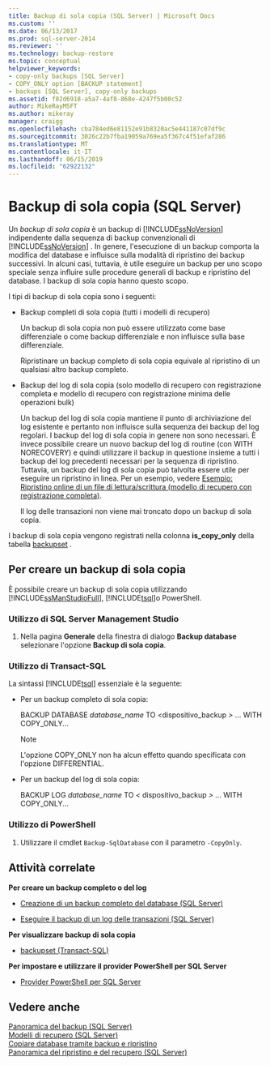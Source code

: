 ```yaml
---
title: Backup di sola copia (SQL Server) | Microsoft Docs
ms.custom: ''
ms.date: 06/13/2017
ms.prod: sql-server-2014
ms.reviewer: ''
ms.technology: backup-restore
ms.topic: conceptual
helpviewer_keywords:
- copy-only backups [SQL Server]
- COPY_ONLY option [BACKUP statement]
- backups [SQL Server], copy-only backups
ms.assetid: f82d6918-a5a7-4af8-868e-4247f5b00c52
author: MikeRayMSFT
ms.author: mikeray
manager: craigg
ms.openlocfilehash: cba784ed6e81152e91b8320ac5e441187c07df9c
ms.sourcegitcommit: 3026c22b7fba19059a769ea5f367c4f51efaf286
ms.translationtype: MT
ms.contentlocale: it-IT
ms.lasthandoff: 06/15/2019
ms.locfileid: "62922132"
---
```

# <a name="copy-only-backups-sql-server"></a>Backup di sola copia (SQL Server)
  Un *backup di sola copia* è un backup di [!INCLUDE[ssNoVersion](../../includes/ssnoversion-md.md)] indipendente dalla sequenza di backup convenzionali di [!INCLUDE[ssNoVersion](../../includes/ssnoversion-md.md)] . In genere, l'esecuzione di un backup comporta la modifica del database e influisce sulla modalità di ripristino dei backup successivi. In alcuni casi, tuttavia, è utile eseguire un backup per uno scopo speciale senza influire sulle procedure generali di backup e ripristino del database. I backup di sola copia hanno questo scopo.  
  
 I tipi di backup di sola copia sono i seguenti:  
  
-   Backup completi di sola copia (tutti i modelli di recupero)  
  
     Un backup di sola copia non può essere utilizzato come base differenziale o come backup differenziale e non influisce sulla base differenziale.  
  
     Ripristinare un backup completo di sola copia equivale al ripristino di un qualsiasi altro backup completo.  
  
-   Backup del log di sola copia (solo modello di recupero con registrazione completa e modello di recupero con registrazione minima delle operazioni bulk)  
  
     Un backup del log di sola copia mantiene il punto di archiviazione del log esistente e pertanto non influisce sulla sequenza dei backup del log regolari. I backup del log di sola copia in genere non sono necessari. È invece possibile creare un nuovo backup del log di routine (con WITH NORECOVERY) e quindi utilizzare il backup in questione insieme a tutti i backup del log precedenti necessari per la sequenza di ripristino. Tuttavia, un backup del log di sola copia può talvolta essere utile per eseguire un ripristino in linea. Per un esempio, vedere [Esempio: Ripristino online di un file di lettura/scrittura &#40;modello di recupero con registrazione completa&#41;](example-online-restore-of-a-read-write-file-full-recovery-model.md).  
  
     Il log delle transazioni non viene mai troncato dopo un backup di sola copia.  
  
 I backup di sola copia vengono registrati nella colonna **is_copy_only** della tabella [backupset](/sql/relational-databases/system-tables/backupset-transact-sql) .  
  
## <a name="to-create-a-copy-only-backup"></a>Per creare un backup di sola copia  
 È possibile creare un backup di sola copia utilizzando [!INCLUDE[ssManStudioFull](../../includes/ssmanstudiofull-md.md)], [!INCLUDE[tsql](../../../includes/tsql-md.md)]o PowerShell.  
  
###  <a name="SSMSProcedure"></a> Utilizzo di SQL Server Management Studio  
  
1.  Nella pagina **Generale** della finestra di dialogo **Backup database** selezionare l'opzione **Backup di sola copia**.  
  
###  <a name="TsqlProcedure"></a> Utilizzo di Transact-SQL  
 La sintassi [!INCLUDE[tsql](../../../includes/tsql-md.md)] essenziale è la seguente:  
  
-   Per un backup completo di sola copia:  
  
     BACKUP DATABASE *database_name* TO \<dispositivo_backup *>* ... WITH COPY_ONLY...  
  
    > [!NOTE]  
    >  L'opzione COPY_ONLY non ha alcun effetto quando specificata con l'opzione DIFFERENTIAL.  
  
-   Per un backup del log di sola copia:  
  
     BACKUP LOG *database_name* TO *\<* dispositivo_backup *>* ... WITH COPY_ONLY...  
  
###  <a name="PowerShellProcedure"></a> Utilizzo di PowerShell  
  
1.  Utilizzare il cmdlet `Backup-SqlDatabase` con il parametro `-CopyOnly`.  
  
##  <a name="RelatedTasks"></a> Attività correlate  
 **Per creare un backup completo o del log**  
  
-   [Creazione di un backup completo del database &#40;SQL Server&#41;](create-a-full-database-backup-sql-server.md)  
  
-   [Eseguire il backup di un log delle transazioni &#40;SQL Server&#41;](back-up-a-transaction-log-sql-server.md)  
  
 **Per visualizzare backup di sola copia**  
  
-   [backupset &#40;Transact-SQL&#41;](/sql/relational-databases/system-tables/backupset-transact-sql)  
  
 **Per impostare e utilizzare il provider PowerShell per SQL Server**  
  
-   [Provider PowerShell per SQL Server](../../powershell/sql-server-powershell-provider.md)  
  

  
## <a name="see-also"></a>Vedere anche  
 [Panoramica del backup &#40;SQL Server&#41;](backup-overview-sql-server.md)   
 [Modelli di recupero &#40;SQL Server&#41;](recovery-models-sql-server.md)   
 [Copiare database tramite backup e ripristino](../databases/copy-databases-with-backup-and-restore.md)   
 [Panoramica del ripristino e del recupero &#40;SQL Server&#41;](restore-and-recovery-overview-sql-server.md)  
  
  
